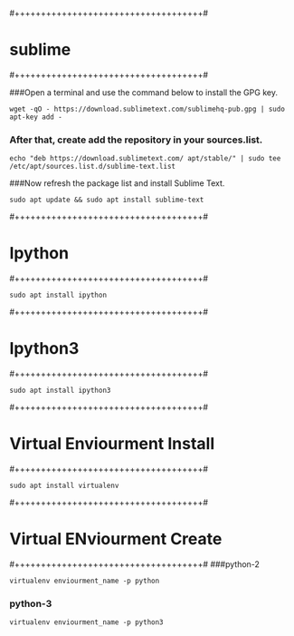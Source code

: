 #++++++++++++++++++++++++++++++++++++#
# sublime
#++++++++++++++++++++++++++++++++++++#

###Open a terminal and use the command below to install the GPG key.
```
wget -qO - https://download.sublimetext.com/sublimehq-pub.gpg | sudo apt-key add - 
```

### After that, create add the repository in your sources.list.
```
echo "deb https://download.sublimetext.com/ apt/stable/" | sudo tee /etc/apt/sources.list.d/sublime-text.list
```

###Now refresh the package list and install Sublime Text.
```
sudo apt update && sudo apt install sublime-text
```

#++++++++++++++++++++++++++++++++++++#
# Ipython
#++++++++++++++++++++++++++++++++++++#
```
sudo apt install ipython
```

#++++++++++++++++++++++++++++++++++++#
# Ipython3
#++++++++++++++++++++++++++++++++++++#
```
sudo apt install ipython3
```


#++++++++++++++++++++++++++++++++++++#
# Virtual Enviourment Install
#++++++++++++++++++++++++++++++++++++#
```
sudo apt install virtualenv
```

#++++++++++++++++++++++++++++++++++++#
# Virtual ENviourment Create
#++++++++++++++++++++++++++++++++++++#
###python-2
```
virtualenv enviourment_name -p python
```

### python-3
```
virtualenv enviourment_name -p python3



```

